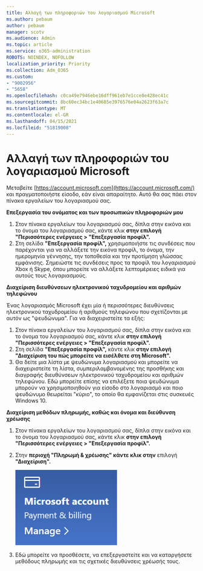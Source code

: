 ```yaml
---
title: Αλλαγή των πληροφοριών του λογαριασμού Microsoft
ms.author: pebaum
author: pebaum
manager: scotv
ms.audience: Admin
ms.topic: article
ms.service: o365-administration
ROBOTS: NOINDEX, NOFOLLOW
localization_priority: Priority
ms.collection: Adm_O365
ms.custom:
- "9002956"
- "5658"
ms.openlocfilehash: c0ca49e7946ebe16dff961eb7e1cce8e428ec41c
ms.sourcegitcommit: 8bc60ec34bc1e40685e3976576e04a2623f63a7c
ms.translationtype: MT
ms.contentlocale: el-GR
ms.lasthandoff: 04/15/2021
ms.locfileid: "51819008"
---
```

# <a name="change-my-microsoft-account-information"></a>Αλλαγή των πληροφοριών του λογαριασμού Microsoft

Μεταβείτε [https://account.microsoft.com](https://account.microsoft.com/) και πραγματοποιήστε είσοδο, εάν είναι απαραίτητο. Αυτό θα σας πάει στον πίνακα εργαλείων του λογαριασμού σας.  

**Επεξεργασία του ονόματος και των προσωπικών πληροφοριών μου**

1. Στον πίνακα εργαλείων του λογαριασμού σας, δίπλα στην εικόνα και το όνομα του λογαριασμού σας, κάντε κλικ **στην επιλογή "Περισσότερες ενέργειες > "Επεξεργασία προφίλ".**
2. Στη σελίδα **"Επεξεργασία προφίλ",** χρησιμοποιήστε τις συνδέσεις που παρέχονται για να αλλάξετε την εικόνα προφίλ, το όνομα, την ημερομηνία γέννησης, την τοποθεσία και την προτίμηση γλώσσας εμφάνισης. Σημειώστε τις συνδέσεις προς τα προφίλ του λογαριασμού Xbox ή Skype, όπου μπορείτε να αλλάξετε λεπτομέρειες ειδικά για αυτούς τους λογαριασμούς.

**Διαχείριση διευθύνσεων ηλεκτρονικού ταχυδρομείου και αριθμών τηλεφώνου**

Ένας λογαριασμός Microsoft έχει μία ή περισσότερες διευθύνσεις ηλεκτρονικού ταχυδρομείου ή αριθμούς τηλεφώνου που σχετίζονται με αυτόν ως "ψευδώνυμα". Για να διαχειριστείτε τα εξής:

1. Στον πίνακα εργαλείων του λογαριασμού σας, δίπλα στην εικόνα και το όνομα του λογαριασμού σας, κάντε κλικ **στην επιλογή "Περισσότερες ενέργειες > "Επεξεργασία προφίλ".**
2. Στη σελίδα **"Επεξεργασία προφίλ",** κάντε κλικ **στην επιλογή "Διαχείριση του πώς μπορείτε να εισέλθετε στη Microsoft".** 
3. Θα δείτε μια λίστα με ψευδώνυμα λογαριασμού και μπορείτε να διαχειριστείτε τη λίστα, συμπεριλαμβανομένης της προσθήκης και διαγραφής διευθύνσεων ηλεκτρονικού ταχυδρομείου και αριθμών τηλεφώνου. Εδώ μπορείτε επίσης να επιλέξετε ποια ψευδώνυμα μπορούν να χρησιμοποιηθούν για είσοδο στο λογαριασμό και ποιο ψευδώνυμο θεωρείται "κύριο", το οποίο θα εμφανίζεται στις συσκευές Windows 10.

**Διαχείριση μεθόδων πληρωμής, καθώς και όνομα και διεύθυνση χρέωσης** 

1. Στον πίνακα εργαλείων του λογαριασμού σας, δίπλα στην εικόνα και το όνομα του λογαριασμού σας, κάντε κλικ **στην επιλογή "Περισσότερες ενέργειες > "Επεξεργασία προφίλ".**
2. Στην **περιοχή "Πληρωμή & χρέωσης" κάντε κλικ στην** επιλογή **"Διαχείριση".**

    ![Διαχείριση πληρωμών και χρεώσεων](media/manage-account.png)

3. Εδώ μπορείτε να προσθέσετε, να επεξεργαστείτε και να καταργήσετε μεθόδους πληρωμής και τις σχετικές διευθύνσεις χρέωσής τους. 
